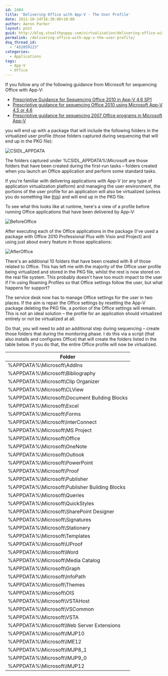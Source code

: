 ```yaml
---
id: 2404
title: 'Delivering Office with App-V - The User Profile'
date: 2011-10-24T16:30:00+10:00
author: Aaron Parker
layout: post
guid: http://blog.stealthpuppy.com/virtualisation/delivering-office-with-app-v-the-user-profile/
permalink: /delivering-office-with-app-v-the-user-profile/
dsq_thread_id:
  - "452059123"
categories:
  - Applications
tags:
  - App-V
  - Office
---
```

If you follow any of the following guidance from Microsoft for sequencing Office with App-V:

  * [Prescriptive Guidance for Sequencing Office 2010 in App-V 4.6 SP1](http://support.microsoft.com/kb/2627274)
  * [Prescriptive guidance for sequencing Office 2010 using Microsoft App-V 4.5 or 4.6](http://support.microsoft.com/kb/983462)
  * [Prescriptive guidance for sequencing 2007 Office programs in Microsoft App-V](http://support.microsoft.com/kb/939796)

you will end up with a package that will include the following folders in the virtualized user profile (those folders captured during sequencing that will end up in the PKG file):

![CSIDL_APPDATA]({{site.baseurl}}/media/2011/10/CSIDL_APPDATA.png)

The folders captured under %CSIDL_APPDATA%\Microsoft are those folders that have been created during the first-run tasks – folders created when you launch an Office application and perform some standard tasks.

If you're familiar with delivering applications with App-V (or any type of application virtualization platform) and managing the user environment, the portions of the user profile for an application will also be virtualized (unless you do something like [this]({{site.baseurl}}/virtualisation/sequencing-mozilla-firefox-7/)) and will end up in the PKG file.

To see what this looks like at runtime, here's a view of a profile before running Office applications that have been delivered by App-V:

![BeforeOffice]({{site.baseurl}}/media/2011/10/BeforeOffice.png)

After executing each of the Office applications in the package (I've used a package with Office 2010 Professional Plus with Visio and Project) and using just about every feature in those applications:

![AfterOffice]({{site.baseurl}}/media/2011/10/AfterOffice.png)

There's an additional 10 folders that have been created with 8 of those related to Office. This has left me with the majority of the Office user profile being virtualized and stored in the PKG file, whilst the rest is now stored on the real file system. This probably doesn't have too much impact to the user if I'm using Roaming Profiles so that Office settings follow the user, but what happens for support?

The service desk now has to manage Office settings for the user in two places. If the aim is repair the Office settings by resetting the App-V package deleting the PKG file, a portion of the Office settings will remain. This is not an ideal solution – the profile for an application should virtualized entirely or not be virtualized at all.

Do that, you will need to add an additional step during sequencing – create those folders that during the monitoring phase. I do this via a script (that also installs and configures Office) that will create the folders listed in the table below. If you do that, the entire Office profile will now be virtualized.

|Folder|
|------|
|%APPDATA%\Microsoft\AddIns|
|%APPDATA%\Microsoft\Bibliography|
|%APPDATA%\Microsoft\Clip Organizer|
|%APPDATA%\Microsoft\CLView|
|%APPDATA%\Microsoft\Document Building Blocks|
|%APPDATA%\Microsoft\Excel|
|%APPDATA%\Microsoft\Forms|
|%APPDATA%\Microsoft\InterConnect|
|%APPDATA%\Microsoft\MS Project|
|%APPDATA%\Microsoft\Office|
|%APPDATA%\Microsoft\OneNote|
|%APPDATA%\Microsoft\Outlook|
|%APPDATA%\Microsoft\PowerPoint|
|%APPDATA%\Microsoft\Proof|
|%APPDATA%\Microsoft\Publisher|
|%APPDATA%\Microsoft\Publisher Building Blocks|
|%APPDATA%\Microsoft\Queries|
|%APPDATA%\Microsoft\QuickStyles|
|%APPDATA%\Microsoft\SharePoint Designer|
|%APPDATA%\Microsoft\Signatures|
|%APPDATA%\Microsoft\Stationery|
|%APPDATA%\Microsoft\Templates|
|%APPDATA%\Microsoft\UProof|
|%APPDATA%\Microsoft\Word|
|%APPDATA%\Microsoft\Media Catalog|
|%APPDATA%\Microsoft\Graph|
|%APPDATA%\Microsoft\InfoPath|
|%APPDATA%\Microsoft\Themes|
|%APPDATA%\Microsoft\OIS|
|%APPDATA%\Microsoft\VSTAHost|
|%APPDATA%\Microsoft\VSCommon|
|%APPDATA%\Microsoft\VSTA|
|%APPDATA%\Microsoft\Web Server Extensions|
|%APPDATA%\Microsoft\IMJP10|
|%APPDATA%\Microsoft\IME12|
|%APPDATA%\Microsoft\IMJP8_1|
|%APPDATA%\Microsoft\IMJP9_0|
|%APPDATA%\Microsoft\IMJP12|
